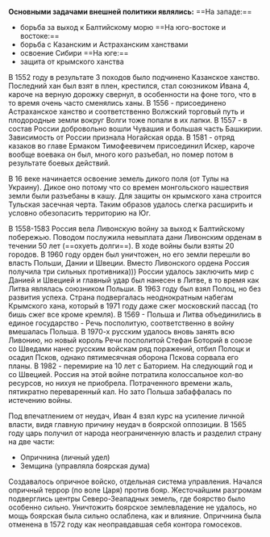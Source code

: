 
**Основными задачами внешней политики являлись:**
==На западе:==
- борьба за выход к Балтийскому морю
==На юго-востоке и востоке:==
- борьба с Казанским и Астраханским ханствами
- освоение Сибири 
==На юге:==
- защита от крымского ханства


В 1552 году в результате 3 походов было подчинено Казанское ханство. Последний хан был взят в плен, крестился, стал союзником Ивана 4, кароче на верную дорожку свернул, в особенности на фоне того, что в то время очень часто сменялись ханы. 
В 1556 - присоединено Астраханское ханство и соответственно Волжский торговый путь и плодородные земли вокруг Волги тоже попали в их лапки. 
В 1557 - в состав России добровольно вошли Чувашия и большая часть Башкирии. Зависимость от России признала Ногайская орда.
В 1581 - отряд казаков во главе Ермаком Тимофеевичем присоединил Искер, кароче вообще воевака он был, много кого разъебал, но помер потом в результате боевых действий.

В 16 веке начинается освоение земель дикого поля (от Тулы на Украину). Дикое оно потому что со времен монгольского нашествия земли были разъебаны в кашу. 
Для защиты он крымского хана строится Тульская засечная черта. Таким образов удалось слегка расширить и условно обезопасить территорию на Юг.

В 1558-1583 Россия вела Ливонскую войну за выход к Балтийскому побережью. Поводом послужила невыплата дани Ливонским орденам в течении 50 лет (==охуеть долги==). В ходе войны были взяты 20 городов.
В 1960 году орден был уничтожен, но его земли перешли во власть Польши, Дании и Швеции. Вместо Ливонского ордена Россия получила три сильных противника))) 
России удалось заключить мир с Данией и Швецией и главный удар был нанесен в Литве, в то время как Литва являлась союзником Польши. В 1963 году был взял Полоц, но без развития успеха. Страна подвергалась неоднократным набегам Крымского хана, который в 1971 году даже сжег московский пассад (то бишь сжег все кроме кремля). 
В 1569 - Польша и Литва объединились в единое государство - Речь посполитую, соответственно в войну вмешалась Польша.
В 1970-х русским удалось вновь занять всю Ливонию, но новый король Речи посполитой Стефан Боторий в союзе со Шведами нанес русским войскам ряд поражений, отбил Полоцк и осадил Псков, однако пятимесячная оборона Пскова сорвала его планы.
В 1982 - перемирие на 10 лет с Баторием. На следующий год и со Швецией. Россия на этой войне потратила колоссальное кол-во ресурсов, но нихуя не приобрела. Потраченного времени жаль, пятикратно переваренный кал. Но зато Польша забаффалась по истечению войны.

Под впечатлением от неудач, Иван 4 взял курс на усиление личной власти, видя главную причину неудач в боярской оппозиции.
В 1565 году царь получил от народа неограниченную власть и разделил страну на две части:
- Опричнина (личный удел)
- Земщина (управляла боярская дума)

Создавалось опричное войско, отдельная система управления. Начался опричный террор (по воле Царя) против бояр. Жесточайшим разгромам подверглись центры Северо-Зеападных земель, где боярство было особенно сильно. Уничтожить боярское землевладение не удалось, но мощь боярская была сильно ослаблена, как и влияние. Опричнина была отменена в 1572 году как неоправдавшая себя контора гомосеков. 